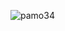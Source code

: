![pamo34](https://user-images.githubusercontent.com/55141520/230912343-38f5b25d-6c76-41ca-bda9-cc70dcf2fbd0.png)
